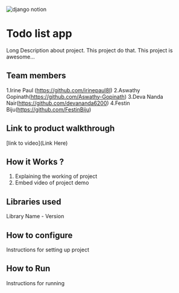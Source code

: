 
![django notion](https://github.com/TH-Activities/saturday-hack-night-template/assets/117498997/2db31367-8f96-4e88-8a8d-a1a75936204d)




# Todo list app
Long Description about project. This project do that. This project is awesome...
## Team members
1.Irine Paul (https://github.com/irinepaul8I)
2.Aswathy Gopinath(https://github.com/Aswathy-Gopinath)
3.Deva Nanda Nair(https://github.com/devananda6200)
4.Festin Biju(https://github.com/FestinBiju)
## Link to product walkthrough
[link to video](Link Here)
## How it Works ?
1. Explaining the working of project
2. Embed video of project demo
## Libraries used
Library Name - Version
## How to configure
Instructions for setting up project
## How to Run
Instructions for running
